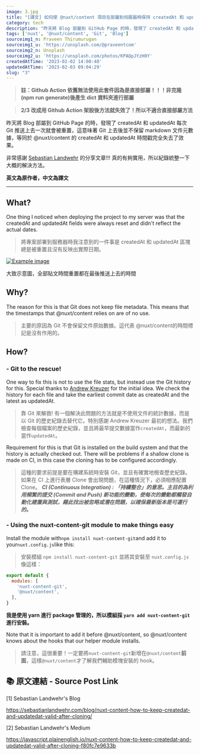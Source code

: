 ```yaml
---
image: 3.jpg
title: "[譯文] 如何使 @nuxt/content 項目在部屬到伺服器時保持 createdAt 和 updatedAt 不被重置？"
category: tech
description: "昨天將 Blog 部屬到 GitHub Page 的時，發現了 createdAt 和 updatedAt 每次 Git 推送上去一次就會被重置，這意味著 Git 上去後並不保留 markdown 文件元數據，等同於 @nuxt/content 的 createdAt 和 updatedAt 時間戳完全失去了效果。"
tags: ['nuxt', '@nuxt/content', 'Git', 'Blog']
sourceimg1_n: Praveen Thirumurugan
sourceimg1_u: 'https://unsplash.com/@praveentcom'
sourceimg2_n: Unsplash
sourceimg2_u: 'https://unsplash.com/photos/KPAQpJYzH0Y'
createdAtTime: '2023-02-02 14:00:40'
updatedAtTime: '2023-02-03 09:04:29'
slug: "3"
---
```


> **註：Github Action 依舊無法使用此套件因為是直接部屬！！！非克隆(npm run generate)後產生 dict 資料夾進行部屬**

> **2/3 改成用 Github Action 架設後方法就失效了！所以不適合直接部屬方法**

昨天將 Blog 部屬到 GitHub Page 的時，發現了 createdAt 和 updatedAt 每次 Git 推送上去一次就會被重置，這意味著 Git 上去後並不保留 markdown 文件元數據，等同於 @nuxt/content 的 createdAt 和 updatedAt 時間戳完全失去了效果。

非常感謝 [Sebastian Landwehr](https://sebastianlandwehr.com/blog/nuxt-content-how-to-keep-createdat-and-updatedat-valid-after-cloning/) 的分享文章!!! 真的有夠實用，所以紀錄統整一下大概的解決方法。

**英文為原作者，中文為譯文**

---

## What?
One thing I noticed when deploying the project to my server was that the createdAt and updatedAt fields were always reset and didn't reflect the actual dates.
> 將專案部署到服務器時我注意到的一件事是 createdAt 和 updatedAt 區塊總是被重置且沒有反映出實際日期。

<a href="/blog/3-1.jpg" target="_blank">

![Example image](/blog/3-1.jpg "Sketch map")

</a>

<p class="img-origin mt-1 mb-3 text-center">
    大致示意圖，全部貼文時間重置都在最後推送上去的時間
</p>

## Why?
The reason for this is that Git does not keep file metadata. This means that the timestamps that @nuxt/content relies on are of no use.
> 主要的原因為 Git 不會保留文件原始數據。這代表 @nuxt/content的時間標記是沒有作用的。

## How?
### - Git to the rescue!
One way to fix this is not to use the file stats, but instead use the Git history for this. Special thanks to [Andrew Kreuzer](http://andrewkreuzer.ca/) for the initial idea. We check the history for each file and take the earliest commit date as createdAt and the latest as updatedAt.
> 靠 Git 來解救! 有一個解決此問題的方法就是不使用文件的統計數據，而是以 Git 的歷史紀錄去替代它。特別感謝 Andrew Kreuzer 最初的想法。我們檢查每個檔案的歷史紀錄，並且將最早提交數據當作`createdAt`，而最新的當作`updatedAt`。

Requirement for this is that Git is installed on the build system and that the history is actually checked out. There will be problems if a shallow clone is made on CI, in this case the cloning has to be configured accordingly.
> 這種的要求前提是要在構建系統時安裝 Git，並且有確實地檢查歷史紀錄。如果在 CI 上進行表層 Clone 會出現問題，在這種情況下，必須相應配置 Clone。
***CI (Continuous Integration) : 「持續整合」的意思。主目的為利用頻繁的提交 (Commit and Push) 新功能的變動，使每次的變動都觸發自動化建置與測試，藉此找出被忽略或潛在問題，以確保最新版本是可運行的。***

### - Using the nuxt-content-git module to make things easy
Install the module with`npm install nuxt-content-git`and add it to your`nuxt.config.js`like this:
> 安裝模組 `npm install nuxt-content-git` 並將其安裝至 `nuxt.config.js` 像這樣：
```js
export default {
  modules: [
    'nuxt-content-git',
    '@nuxt/content',
  ],
}
```
**我是使用 yarn 進行 package 管理的，所以模組採 `yarn add nuxt-content-git` 進行安裝。**

Note that it is important to add it before @nuxt/content, so @nuxt/content knows about the hooks that our helper module installs.
> 請注意，這很重要！一定要將`nuxt-content-git`新增在`@nuxt/content`**前面**，這樣`@nuxt/content`才了解我們輔助模塊安裝的 hook。


## 📚 原文連結 - Source Post Link
[1] Sebastian Landwehr's Blog

<https://sebastianlandwehr.com/blog/nuxt-content-how-to-keep-createdat-and-updatedat-valid-after-cloning/>

[2] Sebastian Landwehr's Medium

<https://javascript.plainenglish.io/nuxt-content-how-to-keep-createdat-and-updatedat-valid-after-cloning-f80fc7e9633b>